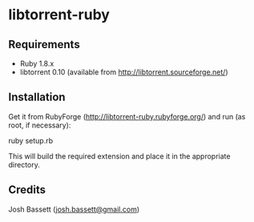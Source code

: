 libtorrent-ruby
===============

Requirements
------------

 * Ruby 1.8.x
 * libtorrent 0.10 (available from http://libtorrent.sourceforge.net/)

Installation
------------

Get it from RubyForge (http://libtorrent-ruby.rubyforge.org/) and run (as root, if necessary):

  ruby setup.rb

This will build the required extension and place it in the appropriate directory.

Credits
-------

Josh Bassett (josh.bassett@gmail.com)
